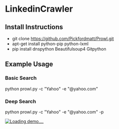 # LinkedinCrawler

## Install Instructions

* git clone https://github.com/Pickfordmatt/Prowl.git
* apt-get install python-pip python-lxml
* pip install dnspython Beautifulsoup4 Gitpython

## Example Usage
### Basic Search
python prowl.py -c "Yahoo" -e "<fn><ln>@yahoo.com"

### Deep Search
python prowl.py -c "Yahoo" -e "<fn><ln>@yahoo.com" -p <Linkedin Profile URL>


[![Loading demo....](https://j.gifs.com/gJ5J6D.gif)](https://www.youtube.com/watch?v=ZeIJW4dunUo)

